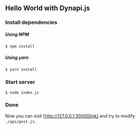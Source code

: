## Hello World with Dynapi.js

### Install dependencies

##### Using NPM
```
$ npm install
```

##### Using yarn
```
$ yarn install
```

### Start server

```
$ node index.js
```

### Done
Now you can visit [http://127.0.0.1:3000][link] and try to modify `./api/post.js`.

[link]: http://127.0.0.1:3000
